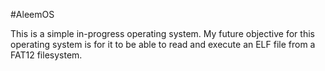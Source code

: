 #AleemOS

This is a simple in-progress operating system.
My future objective for this operating system is for it to be able to read and execute an ELF file from a FAT12 filesystem.
